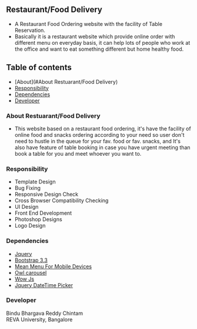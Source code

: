 ## Restaurant/Food Delivery
- A Restaurant Food Ordering website with the facility of Table Reservation.
- Basically it is a restaurant website which provide online order with different menu on everyday basis, it can help lots of people who work at the office and want to eat something different but home healthy food.

## Table of contents
- [About](#About Restuarant/Food Delivery)
- [Responsibility](#Responsibility)
- [Dependencies](#Dependencies)
- [Developer](#Developer)


### About Restuarant/Food Delivery
- This website based on a restaurant food ordering, it's have the facility of online food and snacks ordering according to your need so user don't need to hustle in the queue for your fav. food or fav. snacks, and It's also have feature of table booking in case you have urgent meeting than book a table for you and meet whoever you want to.

### Responsibility
- Template Design
- Bug Fixing
- Responsive Design Check
- Cross Browser Compatibility Checking
- UI Design
- Front End Development
- Photoshop Designs
- Logo Design

### Dependencies

- [Jquery](https://code.jquery.com/jquery-3.2.1.min.js) <br/>
- [Bootstrap 3.3](https://getbootstrap.com/docs/3.3/) <br/>
- [Mean Menu For Mobile Devices](https://github.com/meanthemes/meanMenu) <br/>
- [Owl carousel](https://owlcarousel2.github.io/OwlCarousel2/demos/responsive.html) <br/>
- [Wow Js](http://mynameismatthieu.com/WOW/) <br/>
- [Jquery DateTime Picker](https://github.com/xdan/datetimepicker) <br/>

### Developer

Bindu Bhargava Reddy Chintam<br>
REVA University, Bangalore

